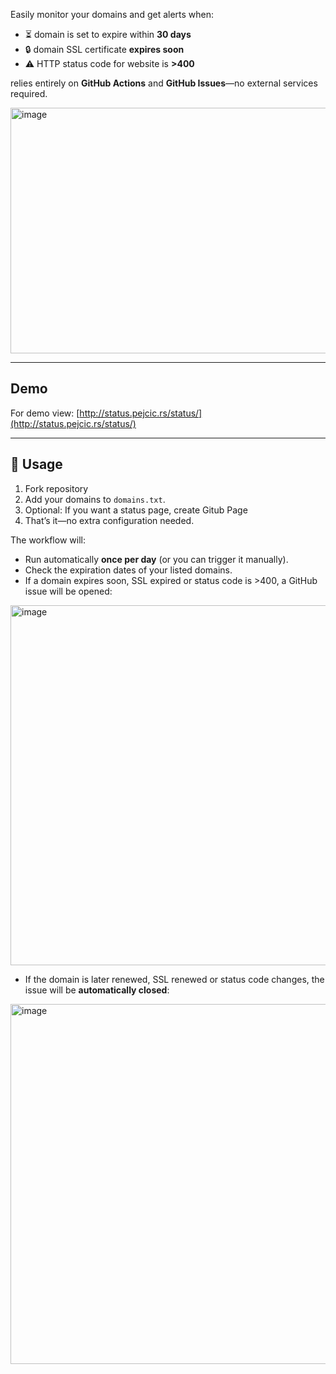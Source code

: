 Easily monitor your domains and get alerts when:

* ⏳ domain is set to expire within **30 days**
* 🔒 domain SSL certificate **expires soon**
* ⚠️ HTTP status code for website is **>400**

relies entirely on **GitHub Actions** and **GitHub Issues**—no external services required.

<img width="807" height="393" alt="image" src="https://github.com/user-attachments/assets/f9c53697-15c6-4c46-9ef3-00e663f62e7d" />  

---

## Demo

For demo view: [http://status.pejcic.rs/status/](http://status.pejcic.rs/status/)

---
## 🚀 Usage

1. Fork repository
2. Add your domains to `domains.txt`.
3. Optional: If you want a status page, create Gitub Page
4. That’s it—no extra configuration needed.

The workflow will:

* Run automatically **once per day** (or you can trigger it manually).
* Check the expiration dates of your listed domains.
* If a domain expires soon, SSL expired or status code is >400, a GitHub issue will be opened:

<img width="997" height="576" alt="image" src="https://github.com/user-attachments/assets/72823c59-20bb-4b74-8b1e-4d8b17085beb" />  

* If the domain is later renewed, SSL renewed or status code changes, the issue will be **automatically closed**:

<img width="997" height="576" alt="image" src="https://github.com/user-attachments/assets/14fe1bcd-068f-4ecb-b2ff-f1e568708ce1" />  
